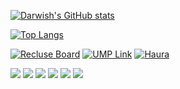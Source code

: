[![Darwish's GitHub stats](https://github-readme-stats.vercel.app/api?username=darwishzain&theme=radical)](https://github.com/darwishzain)

[![Top Langs](https://github-readme-stats.vercel.app/api/top-langs/?username=darwishzain&hide=javascript,html,css,nsis,php,blade,asp.net,shaderlab&layout=compact&theme=radical)](https://github.com/darwishzain)


[![Recluse Board](https://github-readme-stats.vercel.app/api/pin/?username=darwishzain&repo=recluse-board&theme=radical)](https://github.com/darwishzain/recluse-board)
[![UMP Link](https://github-readme-stats.vercel.app/api/pin/?username=darwishzain&repo=ump-link&theme=radical)](https://github.com/darwishzain/ump-link)
[![Haura](https://github-readme-stats.vercel.app/api/pin/?username=darwishzain&repo=haura&theme=radical)](https://github.com/darwishzain/haura)


![](https://img.shields.io/badge/OS-Linux-informational?style=flat&logo=linux&logoColor=white&color=2bbc8a)
![](https://img.shields.io/badge/OS-Windows-informational?style=flat&logo=windows&logoColor=white&color=2bbc8a)
![](https://img.shields.io/badge/Code-Python-informational?style=flat&logo=python&logoColor=white&color=2bbc8a)
![](https://img.shields.io/badge/Code-Javascript-informational?style=flat&logo=javascript&logoColor=white&color=2bbc8a)
![](https://img.shields.io/badge/Tools-Unity-informational?style=flat&logo=unity&logoColor=white&color=2bbc8a)
![](https://img.shields.io/badge/Tools-XAMPP-informational?style=flat&logo=xampp&logoColor=white&color=2bbc8a)
<!--![](https://img.shields.io/badge/github/downloads/darwishzain/ump-link/total)-->


<!--
- 🔭 I’m currently working on [Jeli.my](https://jeli.darwishzain.com) and [Recluse Board](https://github.com/darwishzain/recluse-board)
- 🌱 I’m currently learning python, web development and arduino
- 📫 How to reach me: [E-mail](mailto:darwishzainstudio@gmail.com)
- 👯 I’m looking to collaborate on ...
- 🤔 I’m looking for help with ...
- 💬 Ask me about ...
- ⚡ Fun fact: ...
-->
